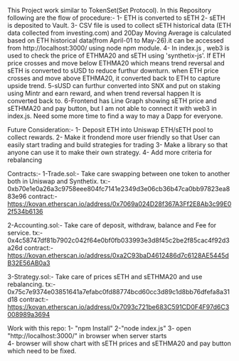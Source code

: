 This Project work similar to TokenSet(Set Protocol). In this Repository following are the flow of procedure:-
1- ETH is converted to sETH
2- sETH is deposited to Vault.
3- CSV file is used to collect sETH historical data (ETH data collected from investing.com) and 20Day Moving Average is calculated based on ETH historical data(from April-01 to May-26).it can be accessed from http://localhost:3000/ using node npm module.
4- In index.js , web3 is used to check the price of ETHMA20 and sETH using 'synthetix-js'. If ETH price crosses
and move below ETHMA20 which means trend reversal and sETH is converted to sUSD to reduce furthur downturn. when ETH price crosses and move above ETHMA20, it converted back to ETH to capture upside trend.
5-sUSD can furthur converted into SNX and put on staking using Mintr and earn reward, and when trend reversal happen It is converted back to.
6-Frontend has Line Graph showing sETH price and sETHMA20 and pay button, but I am not able to connect it with web3 in index.js. Need some more time to find a way to may a Dapp for everyone.

Future Consideration:-
1- Deposit ETH into Uniswap ETH/sETH pool to collect rewards.
2- Make it frondend more user friendly so that User can easily start trading and build strategies for trading
3- Make a library so that anyone can use it to make their own strategy.
4- Add more criteria for rebalancing

Contracts:-
1-Trade.sol:- Take care swapping between one token to another both in Uniswap and Synthetix.
tx:- 0xb70e1e0a26a3c9758eee804fc7141e2349d3e06cb36b47ca0bb97823ea883e96
contract:- https://kovan.etherscan.io/address/0x7069a024D28f367A3Ff2E8Ab3c99E02f534b6136

2-Accounting.sol:- Take care of deposit, withdraw, balance and Fee for service.
tx:- 0x4c58747df81b7902c042f64e0bf0fb033993e3d8f45c2be2f85cac4f92d3a26d
contract:- https://kovan.etherscan.io/address/0xa2C93baD4612486d7c6128AE5445dB32E56AB0a3

3-Strategy.sol:- Take care of prices sETH and sETHMA20 and use rebalancing.
tx:- 0x75c7e9374e03851641a7efabc0fd88774bcd60cc3d89c1d8bb76dfefa8a31d18
contract:- https://kovan.etherscan.io/address/0x7093c721be683C591CD0F4F97d6C3008989a3694

Work with this repo:
1- "npm Install"
2-"node index.js"
3- open "http://localhost:3000/" in browser when server starts  
4- browser will show chart with sETH prices and sETHMA20 and pay button which need to be fixed.